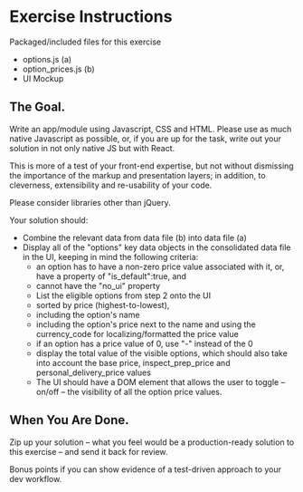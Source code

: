 # Exercise Instructions

Packaged/included files for this exercise

* options.js (a)
* option_prices.js (b)
* UI Mockup

## The Goal.
Write an app/module using Javascript, CSS and HTML. Please use as much native Javascript as possible, or, if you are up for the task, write out
your solution in not only native JS but with React. 

This is more of a test of your front-end expertise, but not without dismissing the importance of the markup and presentation layers; in addition, to cleverness, extensibility and re-usability of your code.

Please consider libraries other than jQuery.

Your solution should:

* Combine the relevant data from data file (b) into data file (a)
* Display all of the "options" key data objects in the consolidated data file in the UI, keeping in mind the following criteria:
    * an option has to have a non-zero price value associated with it, or,
have a property of "is_default":true, and
    * cannot have the "no_ui" property
    * List the eligible options from step 2 onto the UI
    * sorted by price (highest-to-lowest),
    * including the option's name
    * including the option's price next to the name and using the currency_code for localizing/formatted the price value
    * if an option has a price value of 0, use "-" instead of the 0
    * display the total value of the visible options, which should also take into account the base price, inspect_prep_price and personal_delivery_price values
    * The UI should have a DOM element that allows the user to toggle – on/off – the visibility of all the option price values.

## When You Are Done.
Zip up your solution – what you feel would be a production-ready solution to this exercise – and send it back for review.

Bonus points if you can show evidence of a test-driven approach to your dev workflow.
